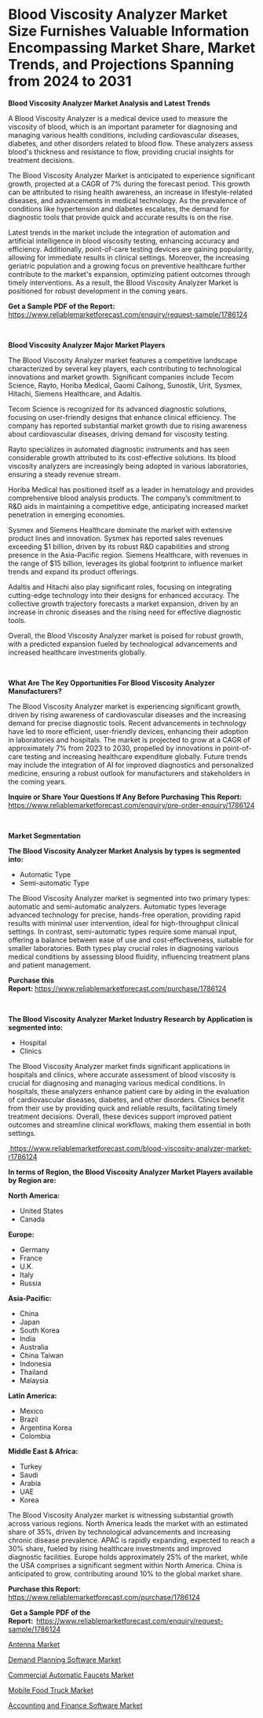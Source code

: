 <p><h1>Blood Viscosity Analyzer Market Size Furnishes Valuable Information Encompassing Market Share, Market Trends, and Projections Spanning from 2024 to 2031</h1></p><p><strong>Blood Viscosity Analyzer Market Analysis and Latest Trends</strong></p>
<p><p>A Blood Viscosity Analyzer is a medical device used to measure the viscosity of blood, which is an important parameter for diagnosing and managing various health conditions, including cardiovascular diseases, diabetes, and other disorders related to blood flow. These analyzers assess blood's thickness and resistance to flow, providing crucial insights for treatment decisions.</p><p>The Blood Viscosity Analyzer Market is anticipated to experience significant growth, projected at a CAGR of 7% during the forecast period. This growth can be attributed to rising health awareness, an increase in lifestyle-related diseases, and advancements in medical technology. As the prevalence of conditions like hypertension and diabetes escalates, the demand for diagnostic tools that provide quick and accurate results is on the rise.</p><p>Latest trends in the market include the integration of automation and artificial intelligence in blood viscosity testing, enhancing accuracy and efficiency. Additionally, point-of-care testing devices are gaining popularity, allowing for immediate results in clinical settings. Moreover, the increasing geriatric population and a growing focus on preventive healthcare further contribute to the market's expansion, optimizing patient outcomes through timely interventions. As a result, the Blood Viscosity Analyzer Market is positioned for robust development in the coming years.</p></p>
<p><strong>Get a Sample PDF of the Report:&nbsp;</strong> <a href="https://www.reliablemarketforecast.com/enquiry/request-sample/1786124?utm_campaign=1167&utm_medium=2&utm_source=Github&utm_content=ia&utm_term=18112024&utm_id=blood-viscosity-analyzer">https://www.reliablemarketforecast.com/enquiry/request-sample/1786124</a></p>
<p>&nbsp;</p>
<p><strong>Blood Viscosity Analyzer Major Market Players</strong></p>
<p><p>The Blood Viscosity Analyzer market features a competitive landscape characterized by several key players, each contributing to technological innovations and market growth. Significant companies include Tecom Science, Rayto, Horiba Medical, Gaomi Caihong, Sunostik, Urit, Sysmex, Hitachi, Siemens Healthcare, and Adaltis.</p><p>Tecom Science is recognized for its advanced diagnostic solutions, focusing on user-friendly designs that enhance clinical efficiency. The company has reported substantial market growth due to rising awareness about cardiovascular diseases, driving demand for viscosity testing.</p><p>Rayto specializes in automated diagnostic instruments and has seen considerable growth attributed to its cost-effective solutions. Its blood viscosity analyzers are increasingly being adopted in various laboratories, ensuring a steady revenue stream.</p><p>Horiba Medical has positioned itself as a leader in hematology and provides comprehensive blood analysis products. The company’s commitment to R&D aids in maintaining a competitive edge, anticipating increased market penetration in emerging economies.</p><p>Sysmex and Siemens Healthcare dominate the market with extensive product lines and innovation. Sysmex has reported sales revenues exceeding $1 billion, driven by its robust R&D capabilities and strong presence in the Asia-Pacific region. Siemens Healthcare, with revenues in the range of $15 billion, leverages its global footprint to influence market trends and expand its product offerings.</p><p>Adaltis and Hitachi also play significant roles, focusing on integrating cutting-edge technology into their designs for enhanced accuracy. The collective growth trajectory forecasts a market expansion, driven by an increase in chronic diseases and the rising need for effective diagnostic tools. </p><p>Overall, the Blood Viscosity Analyzer market is poised for robust growth, with a predicted expansion fueled by technological advancements and increased healthcare investments globally.</p></p>
<p>&nbsp;</p>
<p><strong>What Are The Key Opportunities For Blood Viscosity Analyzer Manufacturers?</strong></p>
<p><p>The Blood Viscosity Analyzer market is experiencing significant growth, driven by rising awareness of cardiovascular diseases and the increasing demand for precise diagnostic tools. Recent advancements in technology have led to more efficient, user-friendly devices, enhancing their adoption in laboratories and hospitals. The market is projected to grow at a CAGR of approximately 7% from 2023 to 2030, propelled by innovations in point-of-care testing and increasing healthcare expenditure globally. Future trends may include the integration of AI for improved diagnostics and personalized medicine, ensuring a robust outlook for manufacturers and stakeholders in the coming years.</p></p>
<p><strong>Inquire or Share Your Questions If Any Before Purchasing This Report:</strong> <a href="https://www.reliablemarketforecast.com/enquiry/pre-order-enquiry/1786124?utm_campaign=1167&utm_medium=2&utm_source=Github&utm_content=ia&utm_term=18112024&utm_id=blood-viscosity-analyzer">https://www.reliablemarketforecast.com/enquiry/pre-order-enquiry/1786124</a></p>
<p>&nbsp;</p>
<p><strong>Market Segmentation</strong></p>
<p><strong>The Blood Viscosity Analyzer Market Analysis by types is segmented into:</strong></p>
<p><ul><li>Automatic Type</li><li>Semi-automatic Type</li></ul></p>
<p><p>The Blood Viscosity Analyzer market is segmented into two primary types: automatic and semi-automatic analyzers. Automatic types leverage advanced technology for precise, hands-free operation, providing rapid results with minimal user intervention, ideal for high-throughput clinical settings. In contrast, semi-automatic types require some manual input, offering a balance between ease of use and cost-effectiveness, suitable for smaller laboratories. Both types play crucial roles in diagnosing various medical conditions by assessing blood fluidity, influencing treatment plans and patient management.</p></p>
<p><strong>Purchase this Report:&nbsp;</strong><a href="https://www.reliablemarketforecast.com/purchase/1786124?utm_campaign=1167&utm_medium=2&utm_source=Github&utm_content=ia&utm_term=18112024&utm_id=blood-viscosity-analyzer">https://www.reliablemarketforecast.com/purchase/1786124</a></p>
<p>&nbsp;</p>
<p><strong>The Blood Viscosity Analyzer Market Industry Research by Application is segmented into:</strong></p>
<p><ul><li>Hospital</li><li>Clinics</li></ul></p>
<p><p>The Blood Viscosity Analyzer market finds significant applications in hospitals and clinics, where accurate assessment of blood viscosity is crucial for diagnosing and managing various medical conditions. In hospitals, these analyzers enhance patient care by aiding in the evaluation of cardiovascular diseases, diabetes, and other disorders. Clinics benefit from their use by providing quick and reliable results, facilitating timely treatment decisions. Overall, these devices support improved patient outcomes and streamline clinical workflows, making them essential in both settings.</p></p>
<p><a href="https://www.reliablemarketforecast.com/blood-viscosity-analyzer-market-r1786124?utm_campaign=1167&utm_medium=2&utm_source=Github&utm_content=ia&utm_term=18112024&utm_id=blood-viscosity-analyzer">&nbsp;https://www.reliablemarketforecast.com/blood-viscosity-analyzer-market-r1786124</a></p>
<p><strong>In terms of Region, the Blood Viscosity Analyzer Market Players available by Region are:</strong></p>
<p>
    <p> <strong> North America: </strong>
        <ul>
            <li>United States</li>
            <li>Canada</li>
        </ul>
        </p> 
    <p> <strong> Europe: </strong>
        <ul>
            <li>Germany</li>
            <li>France</li>
            <li>U.K.</li>
            <li>Italy</li>
            <li>Russia</li>
        </ul>
        </p> 
    <p> <strong> Asia-Pacific: </strong>
        <ul>
            <li>China</li>
            <li>Japan</li>
            <li>South Korea</li>
            <li>India</li>
            <li>Australia</li>
            <li>China Taiwan</li>
            <li>Indonesia</li>
            <li>Thailand</li>
            <li>Malaysia</li>
        </ul>
        </p> 
    <p> <strong> Latin America: </strong>
        <ul>
            <li>Mexico</li>
            <li>Brazil</li>
            <li>Argentina Korea</li>
            <li>Colombia</li>
        </ul>
        </p> 
    <p> <strong> Middle East & Africa: </strong>
        <ul>
            <li>Turkey</li>
            <li>Saudi</li>
            <li>Arabia</li>
            <li>UAE</li>
            <li>Korea</li>
        </ul>
    </p>
    </p>
<p><p>The Blood Viscosity Analyzer market is witnessing substantial growth across various regions. North America leads the market with an estimated share of 35%, driven by technological advancements and increasing chronic disease prevalence. APAC is rapidly expanding, expected to reach a 30% share, fueled by rising healthcare investments and improved diagnostic facilities. Europe holds approximately 25% of the market, while the USA comprises a significant segment within North America. China is anticipated to grow, contributing around 10% to the global market share.</p></p>
<p><strong>Purchase this Report: </strong><a href="https://www.reliablemarketforecast.com/purchase/1786124?utm_campaign=1167&utm_medium=2&utm_source=Github&utm_content=ia&utm_term=18112024&utm_id=blood-viscosity-analyzer">https://www.reliablemarketforecast.com/purchase/1786124</a></p>
<p>&nbsp;<strong>Get a Sample PDF of the Report:&nbsp;&nbsp;</strong><a href="https://www.reliablemarketforecast.com/enquiry/request-sample/1786124?utm_campaign=1167&utm_medium=2&utm_source=Github&utm_content=ia&utm_term=18112024&utm_id=blood-viscosity-analyzer">https://www.reliablemarketforecast.com/enquiry/request-sample/1786124</a></p>
<p><strong></strong></p>
<p><p><a href="https://github.com/mabutironaldo/Market-Research-Report-List-6/blob/main/antenna-market.md?utm_campaign=1167&utm_medium=2&utm_source=Github&utm_content=ia&utm_term=18112024&utm_id=blood-viscosity-analyzer">Antenna Market</a></p><p><a href="https://issuu.com/reportprime-2/docs/demand-planning-software-market-siz_4f58f7474f421b?utm_campaign=1167&utm_medium=2&utm_source=Github&utm_content=ia&utm_term=18112024&utm_id=blood-viscosity-analyzer">Demand Planning Software Market</a></p><p><a href="https://www.linkedin.com/pulse/commercial-automatic-faucets-market-size-growth-industry-grave?utm_campaign=1167&utm_medium=2&utm_source=Github&utm_content=ia&utm_term=18112024&utm_id=blood-viscosity-analyzer">Commercial Automatic Faucets Market</a></p><p><a href="https://www.linkedin.com/pulse/sustainability-trends-mobile-food-truck-industry-market-v6btc?utm_campaign=1167&utm_medium=2&utm_source=Github&utm_content=ia&utm_term=18112024&utm_id=blood-viscosity-analyzer">Mobile Food Truck Market</a></p><p><a href="https://issuu.com/reportprime-2/docs/accounting-and-finance-software-mar_4526f56969e2e6?utm_campaign=1167&utm_medium=2&utm_source=Github&utm_content=ia&utm_term=18112024&utm_id=blood-viscosity-analyzer">Accounting and Finance Software Market</a></p></p>